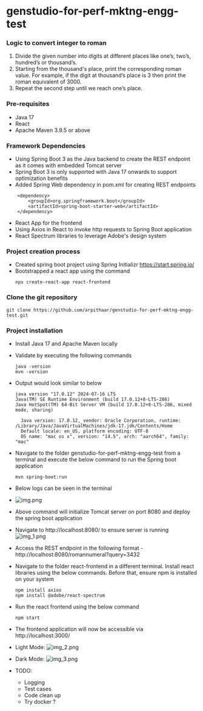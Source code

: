 # genstudio-for-perf-mktng-engg-test

### Logic to convert integer to roman
1. Divide the given number into digits at different places like one’s, two’s, hundred’s or thousand’s.
2. Starting from the thousand's place, print the corresponding roman value. For example, if the digit at thousand’s place is 3 then print the roman equivalent of 3000.
3. Repeat the second step until we reach one’s place.


### Pre-requisites

* Java 17
* React
* Apache Maven 3.9.5 or above

### Framework Dependencies
* Using Spring Boot 3 as the Java backend to create the REST endpoint as it comes with embedded Tomcat server
* Spring Boot 3 is only supported with Java 17 onwards to support optimization benefits
* Added Spring Web dependency in pom.xml for creating REST endpoints
```
    <dependency>
        <groupId>org.springframework.boot</groupId>
        <artifactId>spring-boot-starter-web</artifactId>
    </dependency>
```
* React App for the frontend
* Using Axios in React to invoke http requests to Spring Boot application
* React Spectrum libraries to leverage Adobe's design system


### Project creation process
* Created spring boot project using Spring Initializr https://start.spring.io/
* Bootstrapped a react app using the command
    ```
    npx create-react-app react-frontend
    ```
### Clone the git repository
  ```
  git clone https://github.com/arpithaar/genstudio-for-perf-mktng-engg-test.git
  ```

### Project installation

* Install Java 17 and Apache Maven locally
* Validate by executing the following commands
    ```
  java -version
  mvn -version
  ```
* Output would look similar to below
    ```
    java version "17.0.12" 2024-07-16 LTS
    Java(TM) SE Runtime Environment (build 17.0.12+8-LTS-286)
    Java HotSpot(TM) 64-Bit Server VM (build 17.0.12+8-LTS-286, mixed mode, sharing)
  ```
  ```
    Java version: 17.0.12, vendor: Oracle Corporation, runtime: /Library/Java/JavaVirtualMachines/jdk-17.jdk/Contents/Home
    Default locale: en_US, platform encoding: UTF-8
    OS name: "mac os x", version: "14.5", arch: "aarch64", family: "mac"
    ```

* Navigate to the folder genstudio-for-perf-mktng-engg-test from a terminal and execute the below command to run the Spring boot application
    ```
  mvn spring-boot:run
    ```

* Below logs can be seen in the terminal
* ![img.png](img.png)

* Above command will initialize Tomcat server on port 8080 and deploy the spring boot application
* Navigate to http://localhost:8080/ to ensure server is running
![img_1.png](img_1.png)
* Access the REST endpoint in the following format - http://localhost:8080/romannumeral?query=3432
* Navigate to the folder react-frontend in a different terminal. Install react libraries using the below commands. Before that, ensure npm is installed on your system
  ```
  npm install axios
  npm install @adobe/react-spectrum
  ```
* Run the react frontend using the below command
  ```
  npm start
  ```
* The frontend application will now be accessible via http://localhost:3000/
* Light Mode:
![img_2.png](img_2.png)
* Dark Mode:
![img_3.png](img_3.png)

* TODO:
  * Logging
  * Test cases
  * Code clean up
  * Try docker ?